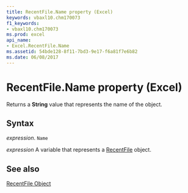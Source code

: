 ```yaml
---
title: RecentFile.Name property (Excel)
keywords: vbaxl10.chm170073
f1_keywords:
- vbaxl10.chm170073
ms.prod: excel
api_name:
- Excel.RecentFile.Name
ms.assetid: 54bde128-8f11-7bd3-9e17-f6a81f7e6b82
ms.date: 06/08/2017
---
```



# RecentFile.Name property (Excel)

Returns a  **String** value that represents the name of the object.


## Syntax

_expression_. `Name`

_expression_ A variable that represents a [RecentFile](Excel.RecentFile.md) object.


## See also


[RecentFile Object](Excel.RecentFile.md)

